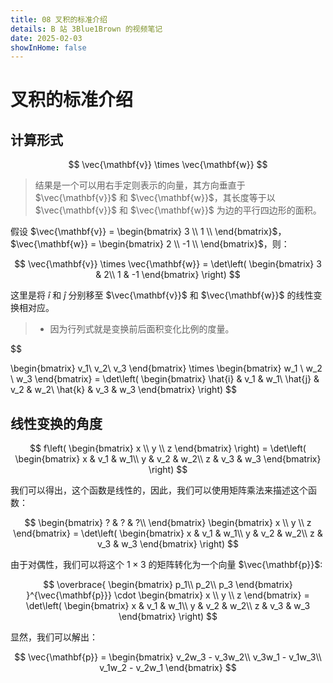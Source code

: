 ```yaml
---
title: 08 叉积的标准介绍
details: B 站 3Blue1Brown 的视频笔记
date: 2025-02-03
showInHome: false
---
```


# 叉积的标准介绍

## 计算形式

$$
\vec{\mathbf{v}} \times \vec{\mathbf{w}}
$$

> 结果是一个可以用右手定则表示的向量，其方向垂直于 $\vec{\mathbf{v}}$ 和 $\vec{\mathbf{w}}$，其长度等于以 $\vec{\mathbf{v}}$ 和 $\vec{\mathbf{w}}$ 为边的平行四边形的面积。

假设 $\vec{\mathbf{v}} = \begin{bmatrix} 3 \\ 1 \\  \end{bmatrix}$，$\vec{\mathbf{w}} = \begin{bmatrix} 2 \\ -1 \\  \end{bmatrix}$，则：

$$
\vec{\mathbf{v}} \times \vec{\mathbf{w}} = \det\left(
    \begin{bmatrix}
        3 & 2\\
        1 & -1
    \end{bmatrix}
 \right)
$$

这里是将 $\hat{i}$ 和 $\hat{j}$ 分别移至 $\vec{\mathbf{v}}$ 和 $\vec{\mathbf{w}}$ 的线性变换相对应。

> - 因为行列式就是变换前后面积变化比例的度量。

$$

\begin{bmatrix}
    v_1\\
    v_2\\
    v_3
\end{bmatrix}
\times
\begin{bmatrix} w_1 \\ w_2 \\ w_3 \end{bmatrix}
= \det\left(
    \begin{bmatrix}
        \hat{i} & v_1 & w_1\\
        \hat{j} & v_2 & w_2\\
        \hat{k} & v_3 & w_3
    \end{bmatrix}
 \right)
$$

## 线性变换的角度

$$
f\left( \begin{bmatrix} x \\ y \\ z  \end{bmatrix} \right) = \det\left(
    \begin{bmatrix}
        x & v_1 & w_1\\
        y & v_2 & w_2\\
        z & v_3 & w_3
    \end{bmatrix}
 \right)
$$

我们可以得出，这个函数是线性的，因此，我们可以使用矩阵乘法来描述这个函数：

$$
\begin{bmatrix}
    ? & ? & ?\\
\end{bmatrix}
\begin{bmatrix} x \\ y \\ z  \end{bmatrix}
= \det\left(
    \begin{bmatrix}
        x & v_1 & w_1\\
        y & v_2 & w_2\\
        z & v_3 & w_3
    \end{bmatrix}
 \right)
$$

由于对偶性，我们可以将这个 $1\times 3$ 的矩阵转化为一个向量 $\vec{\mathbf{p}}$:

$$
\overbrace{
    \begin{bmatrix}
        p_1\\
        p_2\\
        p_3
    \end{bmatrix}
}^{\vec{\mathbf{p}}}
\cdot
\begin{bmatrix} x \\ y \\ z  \end{bmatrix}
= \det\left(
    \begin{bmatrix}
        x & v_1 & w_1\\
        y & v_2 & w_2\\
        z & v_3 & w_3
    \end{bmatrix}
 \right)
$$

显然，我们可以解出：

$$
\vec{\mathbf{p}} = \begin{bmatrix}
    v_2w_3 - v_3w_2\\
    v_3w_1 - v_1w_3\\
    v_1w_2 - v_2w_1
\end{bmatrix}
$$
